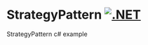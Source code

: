 # StrategyPattern [![.NET](https://github.com/alikrc/StrategyPattern/actions/workflows/dotnet.yml/badge.svg)](https://github.com/alikrc/StrategyPattern/actions/workflows/dotnet.yml)
 StrategyPattern c# example

